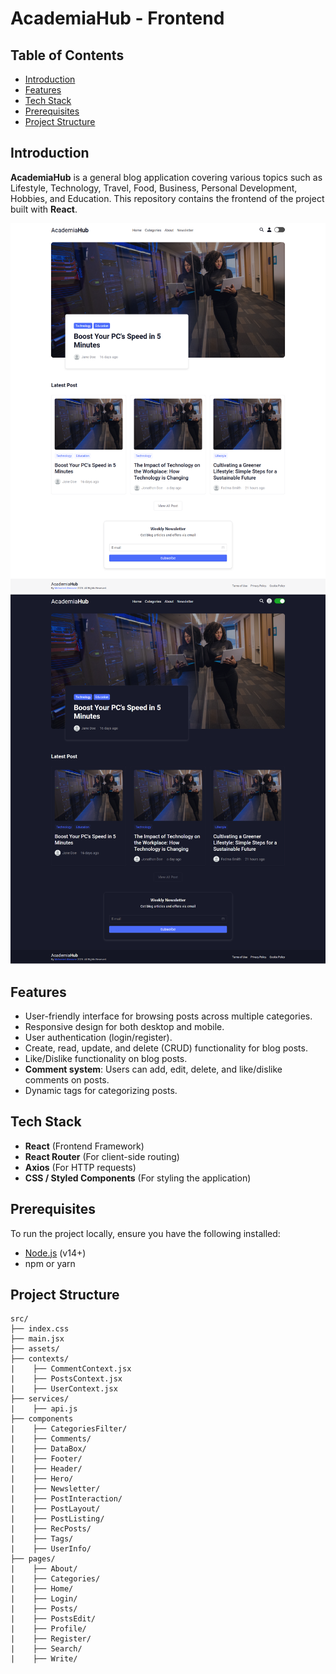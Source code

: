 # AcademiaHub - Frontend

## Table of Contents

- [Introduction](#introduction)
- [Features](#features)
- [Tech Stack](#Tech-Stack)
- [Prerequisites](#Prerequisites)
- [Project Structure](#project-structure)

## Introduction

**AcademiaHub** is a general blog application covering various topics such as Lifestyle, Technology, Travel, Food, Business, Personal Development, Hobbies, and Education. This repository contains the frontend of the project built with **React**.

![Light Mode](./screenshots/AcademiaHub.png)
![Light Mode](./screenshots/AcademiaHub10.png)

## Features

- User-friendly interface for browsing posts across multiple categories.
- Responsive design for both desktop and mobile.
- User authentication (login/register).
- Create, read, update, and delete (CRUD) functionality for blog posts.
- Like/Dislike functionality on blog posts.
- **Comment system**: Users can add, edit, delete, and like/dislike comments on posts.
- Dynamic tags for categorizing posts.

## Tech Stack

- **React** (Frontend Framework)
- **React Router** (For client-side routing)
- **Axios** (For HTTP requests)
- **CSS / Styled Components** (For styling the application)

## Prerequisites

To run the project locally, ensure you have the following installed:

- [Node.js](https://nodejs.org/) (v14+)
- npm or yarn

## Project Structure

```
src/
├── index.css
├── main.jsx
├── assets/
├── contexts/
|    ├── CommentContext.jsx
|    ├── PostsContext.jsx
|    ├── UserContext.jsx
├── services/
|    ├── api.js
├── components
|    ├── CategoriesFilter/
|    ├── Comments/
|    ├── DataBox/
|    ├── Footer/
|    ├── Header/
|    ├── Hero/
|    ├── Newsletter/
|    ├── PostInteraction/
|    ├── PostLayout/
|    ├── PostListing/
|    ├── RecPosts/
|    ├── Tags/
|    ├── UserInfo/
├── pages/
|    ├── About/
|    ├── Categories/
|    ├── Home/
|    ├── Login/
|    ├── Posts/
|    ├── PostsEdit/
|    ├── Profile/
|    ├── Register/
|    ├── Search/
|    ├── Write/
```